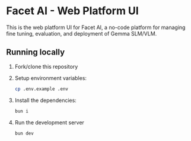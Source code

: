 # Facet AI - Web Platform UI

This is the web platform UI for Facet AI, a no-code platform for managing fine tuning, evaluation, and deployment of Gemma SLM/VLM.

## Running locally

1. Fork/clone this repository

2. Setup environment variables:

   ```bash
   cp .env.example .env
   ```

3. Install the dependencies:

   ```bash
   bun i
   ```

4. Run the development server

   ```bash
   bun dev
   ```

